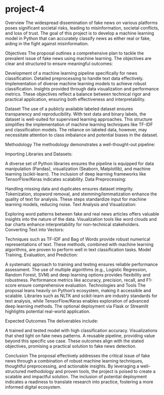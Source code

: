 # project-4

Overview
The widespread dissemination of fake news on various platforms poses significant societal risks, leading to misinformation, societal conflicts, and loss of trust. The goal of this project is to develop a machine learning model in Python that can accurately classify news as either real or fake, aiding in the fight against misinformation.


Objectives
The proposal outlines a comprehensive plan to tackle the prevalent issue of fake news using machine learning. The objectives are clear and structured to ensure meaningful outcomes:

Development of a machine learning pipeline specifically for news classification.
Detailed preprocessing to handle text data effectively.
Implementation of diverse machine learning models to achieve robust classification.
Insights provided through data visualization and performance metrics.
These objectives reflect a balance between technical rigor and practical application, ensuring both effectiveness and interpretability.

Dataset
The use of a publicly available labeled dataset ensures transparency and reproducibility. With text data and binary labels, the dataset is well-suited for supervised learning approaches. This structure simplifies the implementation of machine learning techniques like TF-IDF and classification models. The reliance on labeled data, however, may necessitate attention to class imbalance and potential biases in the dataset.

Methodology
The methodology demonstrates a well-thought-out pipeline:

Importing Libraries and Datasets:

A diverse set of Python libraries ensures the pipeline is equipped for data manipulation (Pandas), visualization (Seaborn, Matplotlib), and machine learning (scikit-learn). The inclusion of deep learning frameworks like TensorFlow/Keras indicates scalability.
Data Preprocessing:

Handling missing data and duplicates ensures dataset integrity.
Tokenization, stopword removal, and stemming/lemmatization enhance the quality of text for analysis. These steps standardize input for machine learning models, reducing noise.
Text Analysis and Visualization:

Exploring word patterns between fake and real news articles offers valuable insights into the nature of the data. Visualization tools like word clouds and bar charts enhance interpretability for non-technical stakeholders.
Converting Text into Vectors:

Techniques such as TF-IDF and Bag of Words provide robust numerical representations of text. These methods, combined with machine learning algorithms, are proven to perform well in text classification tasks.
Model Training, Evaluation, and Prediction:

A systematic approach to training and testing ensures reliable performance assessment. The use of multiple algorithms (e.g., Logistic Regression, Random Forest, SVM) and deep learning options provides flexibility and robustness.
Performance metrics like accuracy, precision, recall, and F1-score ensure comprehensive evaluation.
Technologies and Tools
The proposal leans heavily on Python’s ecosystem, making it accessible and scalable. Libraries such as NLTK and scikit-learn are industry standards for text analysis, while TensorFlow/Keras enables exploration of advanced deep learning methods. The optional deployment via Flask or Streamlit highlights potential real-world application.

Expected Outcomes
The deliverables include:

A trained and tested model with high classification accuracy.
Visualizations that shed light on fake news patterns.
A reusable pipeline, providing value beyond this specific use case.
These outcomes align with the stated objectives, promising a practical solution to fake news detection.

Conclusion
The proposal effectively addresses the critical issue of fake news through a combination of robust machine learning techniques, thoughtful preprocessing, and actionable insights. By leveraging a well-structured methodology and proven tools, the project is poised to create a scalable and impactful solution. The inclusion of potential deployment indicates a readiness to translate research into practice, fostering a more informed digital ecosystem.
